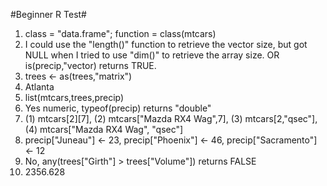 #Beginner R Test#
1. class = "data.frame"; function = class(mtcars)
2. I could use the "length()" function to retrieve the vector size, but got NULL when I tried to use "dim()" to retrieve the array size. OR is(precip,"vector) returns TRUE.
3. trees <- as(trees,"matrix")
4. Atlanta
5. list(mtcars,trees,precip)
6. Yes numeric, typeof(precip) returns "double"
7. (1) mtcars[2][7], (2) mtcars["Mazda RX4 Wag",7], (3) mtcars[2,"qsec"], (4) mtcars["Mazda RX4 Wag", "qsec"]
8. precip["Juneau"] <- 23,  precip["Phoenix"] <- 46,  precip["Sacramento"] <- 12
9. No, any(trees["Girth"] > trees["Volume"]) returns FALSE
10. 2356.628